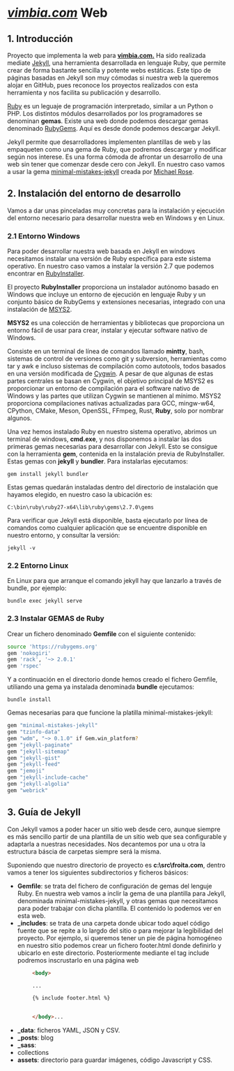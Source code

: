 # ***[vimbia.com](https://vim.bio)*** Web

## 1. Introducción

Proyecto que implementa la web para **[vimbia.com.](https://vimbia.com)** Ha sido realizada
mediate [Jekyll](https://jekyllrb.com/), una herramienta desarrollada en lenguaje Ruby, que
permite crear de forma bastante sencilla y potente webs estáticas. Este tipo de páginas basadas en Jekyll son muy cómodas si nuestra web la queremos alojar en GitHub, pues reconoce los proyectos realizados con esta herramienta y nos facilita su publicación y desarrollo.

[Ruby](https://www.ruby-lang.org) es un leguaje de programación interpretado, similar a un Python o PHP. Los distintos módulos desarrollados por los programadores se denominan **gemas**. Existe una web donde podemos descargar gemas denominado [RubyGems](https://rubygems.org/). Aquí es desde donde podemos descargar Jekyll.

Jekyll permite que desarrolladores implementen plantillas de web y las empaqueten como una gema de Ruby, que podremos descargar y modificar según nos interese. Es una forma cómoda de afrontar un desarrollo de una web sin tener que comenzar desde cero con Jekyll. En nuestro caso vamos a usar la gema [minimal-mistakes-jekyll](https://mmistakes.github.io/minimal-mistakes/) creada por
[Michael Rose](https://github.com/mmistakes).

## 2. Instalación del entorno de desarrollo

Vamos a dar unas pinceladas muy concretas para la instalación y ejecución
del entorno necesario para desarrollar nuestra web en Windows y en Linux.

### 2.1 Entorno Windows

Para poder desarrollar nuestra web basada en Jekyll en windows necesitamos instalar una versión de Ruby específica para este sistema operativo. En nuestro caso vamos a instalar la versión 2.7 que podemos encontrar en [RubyInstaller](https://rubyinstaller.org/).

El proyecto **RubyInstaller** proporciona un instalador autónomo basado en Windows que incluye un entorno de ejecución en lenguaje Ruby y un conjunto básico de RubyGems y extensiones necesarias, integrado con una instalación de [MSYS2](https://www.msys2.org/).

**MSYS2** es una colección de herramientas y bibliotecas que proporciona un entorno fácil de usar para crear, instalar y ejecutar software nativo de Windows.

Consiste en un terminal de línea de comandos llamado **mintty**, bash, sistemas de control de versiones como git y subversion, herramientas como tar y awk e incluso sistemas de compilación como autotools, todos basados ​​en una versión modificada de [Cygwin](https://www.cygwin.com/). A pesar de que algunas de estas partes centrales se basan en Cygwin, el objetivo principal de MSYS2 es proporcionar un entorno de compilación para el software nativo de Windows y las partes que utilizan Cygwin se mantienen al mínimo. MSYS2 proporciona compilaciones nativas actualizadas para GCC, mingw-w64, CPython, CMake, Meson, OpenSSL, FFmpeg, Rust, **Ruby**, solo por nombrar algunos.

Una vez hemos instalado Ruby en nuestro sistema operativo, abrimos un terminal de windows, **cmd.exe**, y nos disponemos a instalar las dos primeras gemas necesarias para desarrollar con Jekyll. Esto se consigue con la herramienta **gem**, contenida en la instalación previa de RubyInstaller. Estas gemas con **jekyll** y **bundler**. Para instalarlas ejecutamos:

```
gem install jekyll bundler
```

Estas gemas quedarán instaladas dentro del directorio de instalación que hayamos elegido, en nuestro caso la ubicación es:

```
C:\bin\ruby\ruby27-x64\lib\ruby\gems\2.7.0\gems
```

Para verificar que Jekyll está disponible, basta ejecutarlo por línea de comandos como cualquier aplicación que se encuentre disponible en nuestro entorno, y consultar la versión:

```
jekyll -v
```

### 2.2 Entorno Linux

En Linux para que arranque el comando jekyll hay que lanzarlo a través de bundle, por ejemplo:

```
bundle exec jekyll serve
```

### 2.3 Instalar GEMAS de Ruby

Crear un fichero denominado **Gemfile** con el siguiente contenido:

```bash
source 'https://rubygems.org'
gem 'nokogiri'
gem 'rack', '~> 2.0.1'
gem 'rspec'
```

Y a continuación en el directorio donde hemos creado el fichero Gemfile, utiliando una gema ya instalada denominada **bundle** ejecutamos:

```
bundle install
```

Gemas necesarias para que funcione la platilla minimal-mistakes-jekyll:

```bash
gem "minimal-mistakes-jekyll"
gem "tzinfo-data"
gem "wdm", "~> 0.1.0" if Gem.win_platform?
gem "jekyll-paginate"
gem "jekyll-sitemap"
gem "jekyll-gist"
gem "jekyll-feed"
gem "jemoji"
gem "jekyll-include-cache"
gem "jekyll-algolia"
gem "webrick"
```

## 3. Guía de Jekyll

Con Jekyll vamos a poder hacer un sitio web desde cero, aunque siempre es más sencillo partir de una plantilla de un sitio web que sea configurable y adaptarla a nuestras necesidades. Nos decantemos por una u otra la estructura báscia de carpetas siempre será la misma.

Suponiendo que nuestro directorio de proyecto es **c:\src\froita.com**, dentro vamos a tener los siguientes subdirectorios y ficheros básicos:

- **Gemfile**: se trata del fichero de configuración de gemas del lenguje Ruby. En nuestra web vamos a inclir la gema de una plantilla para Jekyll, denominada minimal-mistakes-jekyll, y otras gemas que necesitamos para poder trabajar con dicha plantilla. El contenido lo podemos ver en esta web.
- **_includes**: se trata de una carpeta donde ubicar todo aquel código fuente que se repite a lo largdo del sitio o para mejorar la legibilidad del proyecto. Por ejemplo, si queremos tener un pie de página homogéneo en nuestro sitio podemos crear un fichero footer.html donde definirlo y ubicarlo en este directorio. Posteriormente mediante el tag include podremos inscrustarlo en una página web

```html
        <body>

        ...

        {% include footer.html %}


        </body>...
```

- **_data**: ficheros YAML, JSON y CSV.
- **_posts**: blog
- **_sass**:
- collections
- **assets**: directorio para guardar imágenes, código Javascript y CSS.






